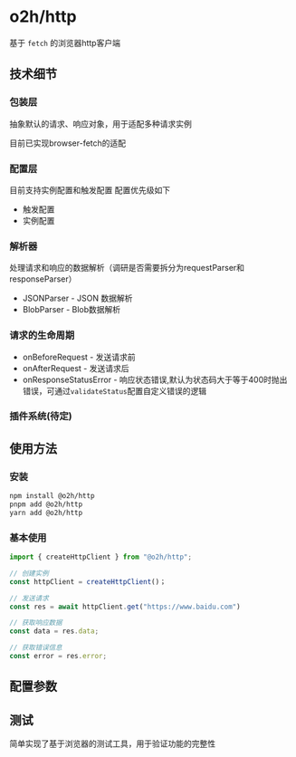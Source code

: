 # o2h/http

基于 `fetch` 的浏览器http客户端

## 技术细节

### 包装层
抽象默认的请求、响应对象，用于适配多种请求实例

目前已实现browser-fetch的适配

### 配置层
目前支持实例配置和触发配置
配置优先级如下
- 触发配置
- 实例配置

### 解析器
处理请求和响应的数据解析（调研是否需要拆分为requestParser和responseParser）

 - JSONParser - JSON 数据解析
- BlobParser - Blob数据解析

### 请求的生命周期

- onBeforeRequest - 发送请求前
- onAfterRequest - 发送请求后
- onResponseStatusError - 响应状态错误,默认为状态码大于等于400时抛出错误，可通过`validateStatus`配置自定义错误的逻辑

### 插件系统(待定)

## 使用方法

### 安装

```bash
npm install @o2h/http
pnpm add @o2h/http
yarn add @o2h/http

```
### 基本使用

```js
import { createHttpClient } from "@o2h/http";

// 创建实例
const httpClient = createHttpClient()；

// 发送请求
const res = await httpClient.get("https://www.baidu.com")

// 获取响应数据
const data = res.data;

// 获取错误信息
const error = res.error;

```

## 配置参数

## 测试

简单实现了基于浏览器的测试工具，用于验证功能的完整性
